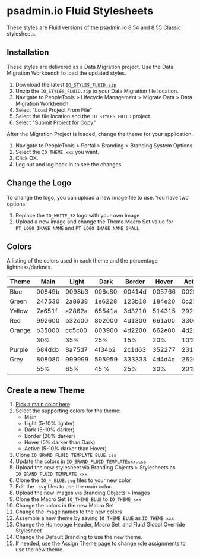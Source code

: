 # psadmin.io Fluid Stylesheets

These styles are Fluid versions of the psadmin.io 8.54 and 8.55 Classic stylesheets.

## Installation

These styles are delivered as a Data Migration project. Use the Data Migration Workbench to load the updated styles.

1. Download the latest [`IO_STYLES_FLUID.zip`]()
1. Unzip the `IO_STYLES_FLUID.zip` to your Data Migration file location.
1. Navigate to PeopleTools > Lifecycle Management > Migrate Data > Data Migration Workbench
1. Select "Load Project From File"
1. Select the file location and the `IO_STYLES_FUILD` project. 
1. Select "Submit Project for Copy"

After the Migration Project is loaded, change the theme for your application.

1. Navigate to PeopleTools > Portal > Branding > Branding System Options
1. Select the `IO_THEME_xxx` you want.
1. Click OK. 
1. Log out and log back in to see the changes.

## Change the Logo

To change the logo, you can upload a new image file to use. You have two options:

1. Replace the `IO_WHITE_32` logo with your own image
1. Upload a new image and change the Theme Macro Set value for `PT_LOGO_IMAGE_NAME` and `PT_LOGO_IMAGE_NAME_SMALL`

## Colors

A listing of the colors used in each theme and the percentage lightness/darknes.

| Theme  | Main   | Light  | Dark   | Border | Hover  | Active |
| -----  | ------ | ------ | ------ | ------ | ------ | ------ | 
| Blue   | 00849b | 0098b3 | 006c80 | 00414d | 005766 | 002b33 |
| Green  | 247530 | 2a8938 | 1e6228 | 123b18 | 184e20 | 0c2710 | 
| Yellow | 7a651f | a2862a | 65541a | 3d3210 | 514315 | 29220a | 
| Red    | 992600 | b32d00 | 802000 | 4d1300 | 661a00 | 330d00 |
| Orange | b35000 | cc5c00 | 803900 | 4d2200 | 662e00 | 4d2200 | 
|        | 30%    | 35%    | 25%    | 15%    | 20%    | 10%    | 
| Purple | 684dcb | 8a75d7 | 4f34b2 | 2c1d63 | 352277 | 23174f | 
| Grey   | 808080 | 999999 | 595959 | 333333 | 4d4d4d | 262626 | 
|        | 55%    | 65%    | 45 %   | 25%    | 30%    | 20%    |

## Create a new Theme

1. [Pick a main color here](https://www.w3schools.com/colors/colors_picker.asp)
1. Select the supporting colors for the theme:
    * Main 
    * Light (5-10% lighter)
    * Dark  (5-10% darker)
    * Border (20% darker)
    * Hover (5% darker than Dark)
    * Active (5-10% darker than Hover)
1. Clone `IO_BRAND_FLUID_TEMPLATE_BLUE.css`
1. Update the colors in `IO_BRAND_FLUID_TEMPLATExxx.css`
1. Upload the new stylesheet via Branding Objects > Stylesheets as `IO_BRAND_FLUID_TEMPLATE_xxx`
1. Clone the `IO_*_BLUE.svg` files to your new color
1. Edit the `.svg` files to use the main color.
1. Upload the new images via Branding Objects > Images
1. Clone the Macro Set `IO_THEME_BLUE` to `IO_THEME_xxx`
1. Change the colors in the new Macro Set
1. Change the image names to the new colors
1. Assemble a new theme by saving `IO_THEME_BLUE` as `IO_THEME_xxx`
1. Change the Homepage Header, Macro Set, and Fluid Global Override Stylesheet
1. Change the Default Branding to use the new theme.
1. If needed, use the Assign Theme page to change role assignments to use the new theme.

